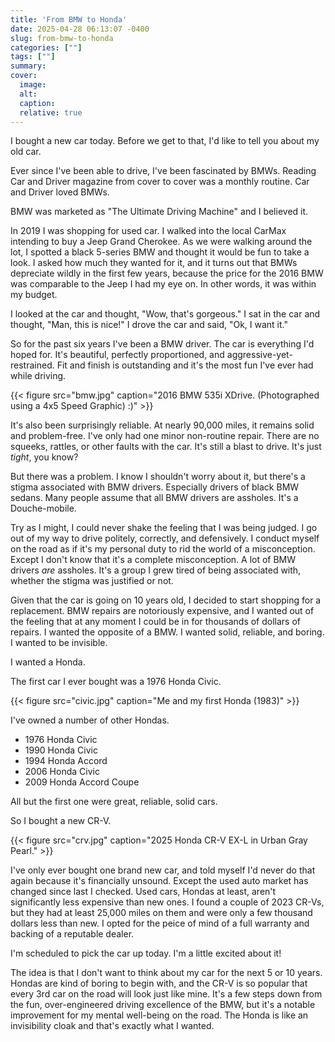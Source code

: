 ```yaml
---
title: 'From BMW to Honda'
date: 2025-04-28 06:13:07 -0400
slug: from-bmw-to-honda
categories: [""]
tags: [""]
summary: 
cover: 
  image: 
  alt: 
  caption: 
  relative: true
---
```


I bought a new car today. Before we get to that, I'd like to tell you about my old car.

Ever since I've been able to drive, I've been fascinated by BMWs. Reading Car and Driver magazine from cover to cover was a monthly routine. Car and Driver loved BMWs.

BMW was marketed as "The Ultimate Driving Machine" and I believed it.

In 2019 I was shopping for used car. I walked into the local CarMax intending to buy a Jeep Grand Cherokee. As we were walking around the lot, I spotted a black 5-series BMW and thought it would be fun to take a look. I asked how much they wanted for it, and it turns out that BMWs depreciate wildly in the first few years, because the price for the 2016 BMW was comparable to the Jeep I had my eye on. In other words, it was within my budget.

I looked at the car and thought, "Wow, that's gorgeous." I sat in the car and thought, "Man, this is nice!" I drove the car and said, "Ok, I want it."

So for the past six years I've been a BMW driver. The car is everything I'd hoped for. It's beautiful, perfectly proportioned, and aggressive-yet-restrained. Fit and finish is outstanding and it's the most fun I've ever had while driving. 

{{< figure src="bmw.jpg" caption="2016 BMW 535i XDrive. (Photographed using a 4x5 Speed Graphic) :)" >}}

It's also been surprisingly reliable. At nearly 90,000 miles, it remains solid and problem-free. I've only had one minor non-routine repair. There are no squeeks, rattles, or other faults with the car. It's still a blast to drive. It's just _tight_, you know?

But there was a problem. I know I shouldn't worry about it, but there's a stigma associated with BMW drivers. Especially drivers of black BMW sedans. Many people assume that all BMW drivers are assholes. It's a Douche-mobile. 

Try as I might, I could never shake the feeling that I was being judged. I go out of my way to drive politely, correctly, and defensively. I conduct myself on the road as if it's my personal duty to rid the world of a misconception. Except I don't know that it's a complete misconception. A lot of BMW drivers _are_ assholes. It's a group I grew tired of being associated with, whether the stigma was justified or not.

Given that the car is going on 10 years old, I decided to start shopping for a replacement. BMW repairs are notoriously expensive, and I wanted out of the feeling that at any moment I could be in for thousands of dollars of repairs. I wanted the opposite of a BMW. I wanted solid, reliable, and boring. I wanted to be invisible.

I wanted a Honda.

The first car I ever bought was a 1976 Honda Civic.

{{< figure src="civic.jpg" caption="Me and my first Honda (1983)" >}}

I've owned a number of other Hondas.

- 1976 Honda Civic
- 1990 Honda Civic
- 1994 Honda Accord
- 2006 Honda Civic
- 2009 Honda Accord Coupe

All but the first one were great, reliable, solid cars.

So I bought a new CR-V.

{{< figure src="crv.jpg" caption="2025 Honda CR-V EX-L in Urban Gray Pearl." >}}

I've only ever bought one brand new car, and told myself I'd never do that again because it's financially unsound. Except the used auto market has changed since last I checked. Used cars, Hondas at least, aren't significantly less expensive than new ones. I found a couple of 2023 CR-Vs, but they had at least 25,000 miles on them and were only a few thousand dollars less than new. I opted for the peice of mind of a full warranty and backing of a reputable dealer.

I'm scheduled to pick the car up today. I'm a little excited about it!

The idea is that I don't want to think about my car for the next 5 or 10 years. Hondas are kind of boring to begin with, and the CR-V is so popular that every 3rd car on the road will look just like mine. It's a few steps down from the fun, over-engineered driving excellence of the BMW, but it's a notable improvement for my mental well-being on the road. The Honda is like an invisibility cloak and that's exactly what I wanted. 

